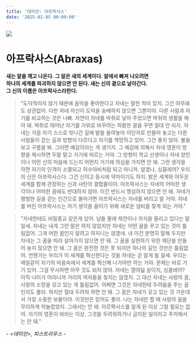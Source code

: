 ```yaml
---
title: '데미안: 아프락사스'
date: '2025-01-05 00:00:00'
---
```


<img src='/images/memo/memo-3-2.jpg'>


# 아프락사스(Abraxas)

**새는 알을 깨고 나온다. 그 알은 새의 세계이다. 알에서 빠져 나오려면** <br>
**하나의 세계를 파괴하지 않으면 안 된다. 새는 신의 곁으로 날아간다.** <br>
**그 신의 이름은 아프락사스라한다.** <br>


> "도덕적이지 않기 때문에 음악을 좋아한다고 자네는 말한 적이 있지. 그건 아무래도 상관없어. 다만 자네 자신이 도덕을 숭배하지 않으면 그뿐이야. 다른 사람과 자기를 비교하는 것은 나빠. 자연이 자네를 박쥐로 낳아 주었으면 박쥐의 생활을 해야 돼. 박쥐로 태어난 자기를 거위로 바꾸려는 허황한 꿈을 꾸면 절대 안 되지. 자네는 가끔 자기 스스로 빗나간 길에 발을 들여놓아 이단자로 만들어 놓고는 다른 사람들이 걷는 길과 방향이 다르다고 자기를 책망하고 있어. 그건 좋지 않아. 불을 보고 구름을 봐. 그러면 예감이라는 게 생기지. 그 예감에 의해서 자네 영혼이 방향을 제시하면 두말 말고 거기에 따르는 거야. 그 방향이 학교 선생이나 자네 양친이나 어떤 신의 마음에 드는지 어떤지 거기에 의심을 가지면 안 돼. 그런 생각을 하면 자기의 인격이 소멸되고 허수아비처럼 되고 마니까. 알겠나, 싱클레어? 우리의 신은 아프락사스다. 그건 신이고 동시에 악마이기도 하지. 밝은 세계와 어두운 세계를 함께 관장하는 신과 사탄의 결합물이야. 아프락사스는 자네의 어떠한 생각이나 어떠한 꿈에도 반대하지 않아. 이건 반드시 명심하지 않으면 안 돼. 자네가 평범한 길을 걷는 인간으로 돌아가면 아프락사스는 자네를 버리고 말 거야. 자네를 버린 아프락사스는 자기 생각을 끓이기 위해 새로운 냄비를 찾게 되는 거야."

> "자네한테도 비밀종교 같은게 있어. 남들 몰래 제전이나 의식을 올리고 있다는 말일세. 자네는 내게 그런 말은 하지 않았지만 자네는 어떤 꿈을 꾸고 있는 것이 틀림없어. 그게 어떤 꿈인지 알려고 하지니는 않겠네. 내 이건 분명히 말해 두지만 자네는 그 꿈을 따라 살아가지 않으면 안 돼. 그 꿈을 실현하기 위한 제단을 만들어 놓지 않으면 안 돼. 그 꿈은 완전한 것은 못 되지만 하나의 길인 것만은 틀림없어. 언젠가는 우리가 이 세계를 혁신한다는 것을 자네는 곧 알게 될 걸세. 우리는 매일같이 자기의 마음속에서 세계를 혁신해 나가야만 하는 거야. 문제는 바로 거기 있어. 그걸 무시하면 아무 것도 되지 않아. 자네는 열여덟 살이지, 싱클레어? 아직 나이가 어리니까 거리의 여자들을 찾지는 않겠지. 그 대신 자네는 사랑의 꿈, 사랑의 소망을 갖고 있는 게 틀림없어. 어쩌면 그것은 자네한테 두려움을 주는 꿈인지도 몰라. 하지만 절대 두려워 하면 안 돼. 그 꿈은 자네가 갖고 있는 것 가운데서 가장 소중한 보물이야. 이것만은 믿어도 좋아. 나는 자네만 할 때 사랑의 꿈을 무리하게 억눌렀었지. 그래서는 안 돼. 아르팍사스를 알게 된 이상 그럴 필요는 없어. 자기의 영혼이 바라는 이상, 그것을 두려워하거나 금지된 일이라고 주저해서는 안 돼."

<i>- <데미안>, 피스트리우스 -</i>